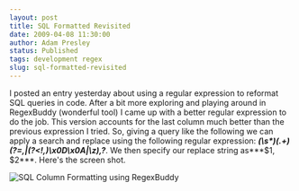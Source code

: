 ```yaml
---
layout: post
title: SQL Formatted Revisited
date: 2009-04-08 11:30:00
author: Adam Presley
status: Published
tags: development regex
slug: sql-formatted-revisited
---
```

I posted an entry yesterday about using a regular expression to reformat
SQL queries in code. After a bit more exploring and playing around in
RegexBuddy (wonderful tool) I came up with a better regular expression
to do the job. This version accounts for the last column much better
than the previous expression I tried. So, giving a query like the
following we can apply a search and replace using the following regular
expression: ***(\\s\*)(.+)(?=,|(?\<!,)\\x0D\\x0A|\\z),?***. We then
specify our replace string as***\$1, \$2***. Here's the screen shot.

![SQL Column Formatting using RegexBuddy](http://s3.amazonaws.com/www.adampresley.com/posts/regex-sql-column-replace-1.jpg)
